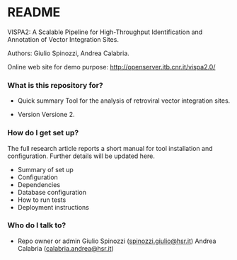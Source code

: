 # README #

VISPA2: A Scalable Pipeline for High-Throughput Identification and Annotation of Vector Integration Sites.

Authors: Giulio Spinozzi, Andrea Calabria.

Online web site for demo purpose: http://openserver.itb.cnr.it/vispa2.0/


### What is this repository for? ###

* Quick summary
Tool for the analysis of retroviral vector integration sites.

* Version
Versione 2.


### How do I get set up? ###

The full research article reports a short manual for tool installation and configuration.
Further details will be updated here.

* Summary of set up
* Configuration
* Dependencies
* Database configuration
* How to run tests
* Deployment instructions


### Who do I talk to? ###

* Repo owner or admin
Giulio Spinozzi (spinozzi.giulio@hsr.it)
Andrea Calabria (calabria.andrea@hsr.it)

